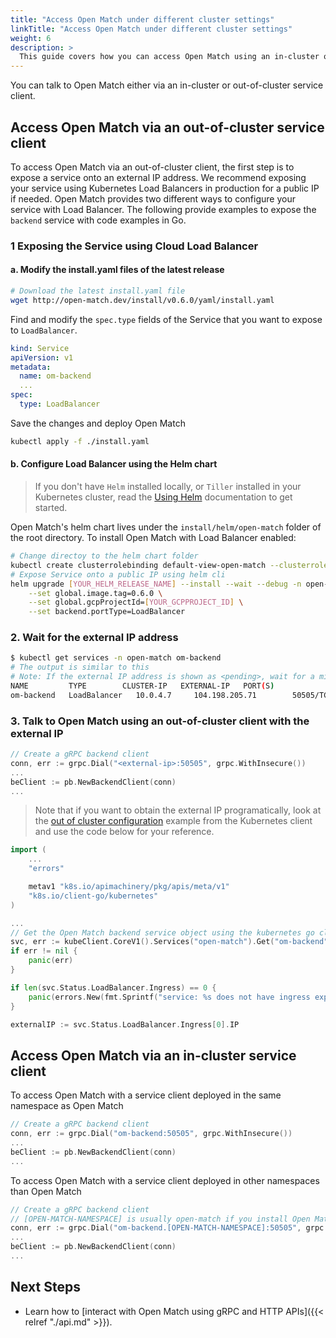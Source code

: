 ```yaml
---
title: "Access Open Match under different cluster settings"
linkTitle: "Access Open Match under different cluster settings"
weight: 6
description: >
  This guide covers how you can access Open Match using an in-cluster or out-of-cluster client.
---
```


You can talk to Open Match either via an in-cluster or out-of-cluster service client.

## Access Open Match via an out-of-cluster service client
To access Open Match via an out-of-cluster client, the first step is to expose a service onto an external IP address. We recommend exposing your service using Kubernetes Load Balancers in production for a public IP if needed. Open Match provides two different ways to configure your service with Load Balancer. The following provide examples to expose the `backend` service with code examples in Go.

### 1 Exposing the Service using Cloud Load Balancer
#### a. Modify the install.yaml files of the latest release
```bash
# Download the latest install.yaml file
wget http://open-match.dev/install/v0.6.0/yaml/install.yaml
```
Find and modify the `spec.type` fields of the Service that you want to expose to `LoadBalancer`.

```yaml
kind: Service
apiVersion: v1
metadata:
  name: om-backend
  ...
spec:
  type: LoadBalancer
```
Save the changes and deploy Open Match
```bash
kubectl apply -f ./install.yaml
```
#### b. Configure Load Balancer using the Helm chart

> If you don't have `Helm` installed locally, or `Tiller` installed in your Kubernetes cluster, read the [Using Helm](https://docs.helm.sh/using_helm/) documentation to get started.

Open Match's helm chart lives under the `install/helm/open-match` folder of the root directory. To install Open Match with Load Balancer enabled:
```bash
# Change directoy to the helm chart folder
kubectl create clusterrolebinding default-view-open-match --clusterrole=view --serviceaccount=open-match:default
# Expose Service onto a public IP using helm cli
helm upgrade [YOUR_HELM_RELEASE_NAME] --install --wait --debug -n open-match \
    --set global.image.tag=0.6.0 \
    --set global.gcpProjectId=[YOUR_GCPPROJECT_ID] \
    --set backend.portType=LoadBalancer
```

### 2. Wait for the external IP address
```bash
$ kubectl get services -n open-match om-backend
# The output is similar to this
# Note: If the external IP address is shown as <pending>, wait for a minute and enter the same command again.
NAME         TYPE        CLUSTER-IP   EXTERNAL-IP   PORT(S)               AGE
om-backend   LoadBalancer   10.0.4.7     104.198.205.71        50505/TCP,51505/TCP   3h2m
```
### 3. Talk to Open Match using an out-of-cluster client with the external IP
```go
// Create a gRPC backend client
conn, err := grpc.Dial("<external-ip>:50505", grpc.WithInsecure())
...
beClient := pb.NewBackendClient(conn)
...
```
> Note that if you want to obtain the external IP programatically, look at the [out of cluster configuration](https://github.com/kubernetes/client-go/tree/master/examples/out-of-cluster-client-configuration)
example from the Kubernetes client and use the code below for your reference.

```go
import (
    ...
    "errors"

    metav1 "k8s.io/apimachinery/pkg/apis/meta/v1"
    "k8s.io/client-go/kubernetes"
)

...
// Get the Open Match backend service object using the kubernetes go client
svc, err := kubeClient.CoreV1().Services("open-match").Get("om-backend", metav1.GetOptions{})
if err != nil {
    panic(err)
}

if len(svc.Status.LoadBalancer.Ingress) == 0 {
    panic(errors.New(fmt.Sprintf("service: %s does not have ingress exposed.\n", svcName)))
}

externalIP := svc.Status.LoadBalancer.Ingress[0].IP
```

## Access Open Match via an in-cluster service client
To access Open Match with a service client deployed in the same namespace as Open Match
```go
// Create a gRPC backend client
conn, err := grpc.Dial("om-backend:50505", grpc.WithInsecure())
...
beClient := pb.NewBackendClient(conn)
...
```

To access Open Match with a service client deployed in other namespaces than Open Match
```go
// Create a gRPC backend client
// [OPEN-MATCH-NAMESPACE] is usually open-match if you install Open Match via the official install.yaml files.
conn, err := grpc.Dial("om-backend.[OPEN-MATCH-NAMESPACE]:50505", grpc.WithInsecure())
...
beClient := pb.NewBackendClient(conn)
...
```

## Next Steps
- Learn how to [interact with Open Match using gRPC and HTTP APIs]({{< relref "./api.md" >}}).
